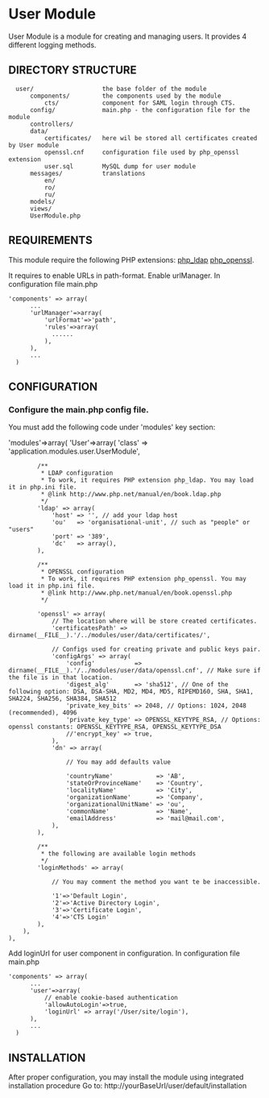 User Module
===========

User Module is a module for creating and managing users. It provides 4 different logging methods.

DIRECTORY STRUCTURE
-------------------

      user/                   the base folder of the module
          components/         the components used by the module
              cts/            component for SAML login through CTS.
          config/             main.php - the configuration file for the module
          controllers/     
          data/               
              certificates/   here wil be stored all certificates created by User module
              openssl.cnf     configuration file used by php_openssl extension
              user.sql        MySQL dump for user module
          messages/           translations
              en/
              ro/
              ru/
          models/             
          views/
          UserModule.php      


REQUIREMENTS
------------

This module require the following PHP extensions: 
    [php_ldap](http://www.php.net/manual/en/book.ldap.php) 
    [php_openssl](http://www.php.net/manual/en/book.openssl.php).

It requires to enable URLs in path-format. Enable urlManager.
    In configuration file main.php

    'components' => array(
          ...
          'urlManager'=>array(
              'urlFormat'=>'path',
              'rules'=>array(
                ......
              ),
          ),
          ...
      )



CONFIGURATION
-------------

### Configure the main.php config file.

You must add the following code under 'modules' key section:

'modules'=>array(
        'User'=>array(
            'class' => 'application.modules.user.UserModule',
            
            /**
             * LDAP configuration
             * To work, it requires PHP extension php_ldap. You may load it in php.ini file.
             * @link http://www.php.net/manual/en/book.ldap.php
             */
            'ldap' => array(
                'host' => '', // add your ldap host
                'ou'   => 'organisational-unit', // such as "people" or "users"
                'port' => '389',
                'dc'   => array(),
            ),
            
            /**
             * OPENSSL configuration
             * To work, it requires PHP extension php_openssl. You may load it in php.ini file.
             * @link http://www.php.net/manual/en/book.openssl.php
             */
            
            'openssl' => array(
                // The location where will be store created certificates.
                'certificatesPath' => dirname(__FILE__).'/../modules/user/data/certificates/',
                                
                // Configs used for creating private and public keys pair.
                'configArgs' => array(
                    'config'           => dirname(__FILE__).'/../modules/user/data/openssl.cnf', // Make sure if the file is in that location.
                    'digest_alg'       => 'sha512', // One of the following option: DSA, DSA-SHA, MD2, MD4, MD5, RIPEMD160, SHA, SHA1, SHA224, SHA256, SHA384, SHA512
                    'private_key_bits' => 2048, // Options: 1024, 2048 (recommended), 4096
                    'private_key_type' => OPENSSL_KEYTYPE_RSA, // Options: openssl constants: OPENSSL_KEYTYPE_RSA, OPENSSL_KEYTYPE_DSA
                    //'encrypt_key' => true,
                ),
                'dn' => array(

                    // You may add defaults value

                    'countryName'            => 'AB',
                    'stateOrProvinceName'    => 'Country',
                    'localityName'           => 'City',
                    'organizationName'       => 'Company',
                    'organizationalUnitName' => 'ou',
                    'commonName'             => 'Name',
                    'emailAddress'           => 'mail@mail.com',
                ),
            ),
            
            /**
             * the following are available login methods
             */
            'loginMethods' => array(
                
                // You may comment the method you want te be inaccessible.
                
                '1'=>'Default Login',
                '2'=>'Active Directory Login',
                '3'=>'Certificate Login',
                '4'=>'CTS Login'  
            ),
        ),
    ),

Add loginUrl for user component in configuration.
    In configuration file main.php

    'components' => array(
          ...
          'user'=>array(
              // enable cookie-based authentication
              'allowAutoLogin'=>true,
              'loginUrl' => array('/User/site/login'),
          ),
          ...
      )


INSTALLATION
------------

After proper configuration, you may install the module using integrated installation procedure
Go to: http://yourBaseUrl/user/default/installation
